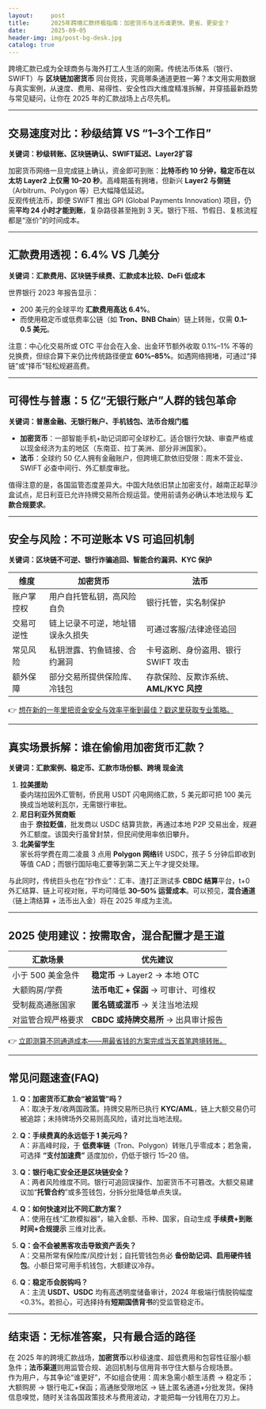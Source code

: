 ```yaml
---
layout:     post
title:      2025年跨境汇款终极指南：加密货币与法币谁更快、更省、更安全？
date:       2025-09-05
header-img: img/post-bg-desk.jpg
catalog: true
---
```


跨境汇款已成为全球商务与海外打工人生活的刚需。传统法币体系（银行、SWIFT）与 **区块链加密货币** 同台竞技，究竟哪条通道更胜一筹？本文用实用数据与真实案例，从速度、费用、易得性、安全性四大维度精准拆解，并穿插最新趋势与常见疑问，让你在 2025 年的汇款战场上占尽先机。

---

## 交易速度对比：秒级结算 VS “1–3个工作日”

**关键词：秒级转账、区块链确认、SWIFT延迟、Layer2扩容**  

加密货币网络一旦完成链上确认，资金即可到账：**比特币约 10 分钟，稳定币在以太坊 Layer2 上仅需 10–20 秒**。高峰期虽有拥堵，但新兴 **Layer2 与侧链**（Arbitrum、Polygon 等）已大幅降低延迟。  
反观传统法币，即便 SWIFT 推出 GPI (Global Payments Innovation) 项目，仍需**平均 24 小时才能到账**，复杂路径甚至拖到 3 天。银行下班、节假日、复核流程都是“涨价”的时间成本。

---

## 汇款费用透视：6.4% VS 几美分

**关键词：汇款费用、区块链手续费、汇款成本比较、DeFi 低成本**  

世界银行 2023 年报告显示：  
- 200 美元的全球平均 **汇款费用高达 6.4%**。  
- 而使用稳定币或低费率公链（如 **Tron、BNB Chain**）链上转账，仅需 **0.1–0.5 美元**。  

注意：中心化交易所或 OTC 平台会在入金、出金环节额外收取 0.1%–1% 不等的兑换费，但综合算下来仍比传统路径便宜 **60%–85%**。如遇网络拥堵，可通过“择链”或“择币”轻松规避高费。

---

## 可得性与普惠：5 亿“无银行账户”人群的钱包革命

**关键词：普惠金融、无银行账户、手机钱包、法币合规门槛**  

- **加密货币**：一部智能手机+助记词即可全球秒汇。适合银行欠缺、审查严格或以现金经济为主的地区（东南亚、拉丁美洲、部分非洲国家）。  
- **法币**：全球约 50 亿人拥有金融账户，但跨境汇款依旧受限：周末不营业、SWIFT 必查中间行、外汇额度审批。  

值得注意的是，各国监管态度差异大。中国大陆依旧禁止加密支付，越南正起草沙盒试点，尼日利亚已允许持牌交易所合规运营。使用前请务必确认本地法规与 **汇款合规要求**。

---

## 安全与风险：不可逆账本 VS 可追回机制

**关键词：区块链不可逆、银行诈骗追回、智能合约漏洞、KYC 保护**  

| 维度           | 加密货币                           | 法币                                  |
|----------------|------------------------------------|----------------------------------------|
| 账户掌控权     | 用户自托管私钥，高风险自负         | 银行托管，实名制保护                   |
| 交易可逆性     | 链上记录不可逆，地址错误永久损失   | 可通过客服/法律途径追回                |
| 常见风险       | 私钥泄露、钓鱼链接、合约漏洞       | 卡号盗刷、身份盗用、银行 SWIFT 攻击    |
| 额外保障       | 部分交易所提供保险库、冷钱包       | 存款保险、反欺诈系统、**AML/KYC 风控** |

👉 [想在新的一年里把资金安全与效率平衡到最佳？戳这里获取专业策略。](https://okxdog.com/)

---

## 真实场景拆解：谁在偷偷用加密货币汇款？

**关键词：汇款案例、稳定币、汇款市场份额、跨境 现金流**  

1. **拉美援助**  
委内瑞拉因外汇管制，侨民用 USDT 闪电网络汇款，5 美元即可把 100 美元换成当地玻利瓦尔，无需银行审批。  
2. **尼日利亚外贸商贩**  
由于 **奈拉贬值**，批发商以 USDC 结算货款，再通过本地 P2P 交易出金，规避外汇额度。该国央行虽曾封禁，但民间使用率依旧攀升。  
3. **北美留学生**  
家长将学费在周二凌晨 3 点用 **Polygon 网络**转 USDC，孩子 5 分钟后即收到等值 CAD；而银行国际电汇要等到第二天上午才提交处理。

与此同时，传统巨头也在“抄作业”：汇丰、渣打正测试多 **CBDC 结算**平台，t+0 外汇结算、链上可视对账，平均可降低 **30–50% 运营成本**。可以预见，**混合通道**（链上清结算 + 法币出入金）将在 2025 年成为主流。

---

## 2025 使用建议：按需取舍，混合配置才是王道

| 汇款场景                  | 优先建议                              |
|---------------------------|----------------------------------------|
| 小于 500 美金急件         | **稳定币** → Layer2 → 本地 OTC           |
| 大额购房/学费             | **法币电汇 + 保函** → 可审计、可维权     |
| 受制裁高通胀国家          | **匿名链或混币** → 关注当地法规          |
| 对监管合规严格要求        | **CBDC 或持牌交易所** → 出具审计报告     |

👉 [立即测算不同通道成本——用最省钱的方案完成当天首笔跨境转账。](https://okxdog.com/)

---

## 常见问题速查(FAQ)

1. **Q：加密货币汇款会“被监管”吗？**  
   A：取决于发/收两国政策。持牌交易所已执行 **KYC/AML**，链上大额交易仍可被追踪；未持牌场外交易则高风险，请对比当地法规。

2. **Q：手续费真的永远低于 1 美元吗？**  
   A：非高峰时段，于 **低费率链**（Tron、Polygon）转账几乎零成本；若急需，可选择 **“支付加速费”** 适度加价，仍低于银行 15–20 倍。

3. **Q：银行电汇安全还是区块链安全？**  
   A：两者风险维度不同。银行可追回误操作、加密货币不可篡改。大额交易建议加“**托管合约**”或多签钱包，分拆分批降低单点失误。

4. **Q：如何快速对比不同汇款方案？**  
   A：使用在线“汇款模拟器”，输入金额、币种、国家，自动生成 **手续费+到账时间+合规提示** 三维对比表。

5. **Q：会不会被黑客攻击导致资产丢失？**  
   A：交易所常有保险库/风控计划；自托管钱包务必 **备份助记词、启用硬件钱包**。小额日常可用手机钱包，大额建议冷存。

6. **Q：稳定币会脱钩吗？**  
   A：主流 **USDT、USDC** 均有高透明度储备审计，2024 年极端行情脱钩幅度 <0.3%。若担心，可选择持有**短期国债背书**的受监管稳定币。

---

## 结束语：无标准答案，只有最合适的路径

在 2025 年的跨境汇款战场，**加密货币**以秒级速度、超低费用和包容性征服小额急件；**法币渠道**则用监管合规、追回机制与信用背书守住大额与合规场景。  
作为用户，与其争论“谁更好”，不如组合使用：周末急需小额生活费 → 稳定币；大额购房 → 银行电汇+保函；高通胀受限地区 → 链上匿名通道+分批发货。保持信息嗅觉，随时关注各国政策技术与费用波动，才能把每一分钱用在刀刃上。